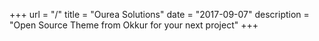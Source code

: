 +++
url = "/"
title = "Ourea Solutions"
date = "2017-09-07"
description = "Open Source Theme from Okkur for your next project"
+++
